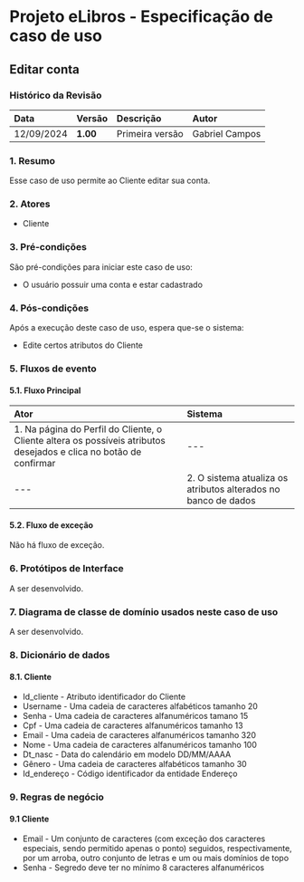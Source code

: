 # Projeto eLibros - Especificação de caso de uso

##  Editar conta

### Histórico da Revisão 
|  Data  | Versão | Descrição | Autor |
|:-------|:-------|:----------|:------|
| 12/09/2024 | **1.00** | Primeira versão  | Gabriel Campos |


### 1. Resumo 
Esse caso de uso permite ao Cliente editar sua conta.

### 2. Atores 
- Cliente

### 3. Pré-condições
São pré-condições para iniciar este caso de uso:
- O usuário possuir uma conta e estar cadastrado
  
### 4. Pós-condições
Após a execução deste caso de uso, espera que-se o sistema:
- Edite certos atributos do Cliente

### 5. Fluxos de evento

#### 5.1. Fluxo Principal 
|  Ator  | Sistema |
|:-------|:------- |
|1. Na página do Perfil do Cliente, o Cliente altera os possíveis atributos desejados e clica no botão de confirmar| --- |
| --- |2. O sistema atualiza os atributos alterados no banco de dados | 


#### 5.2. Fluxo de exceção

Não há fluxo de exceção.

### 6. Protótipos de Interface
A ser desenvolvido.

### 7. Diagrama de classe de domínio usados neste caso de uso
A ser desenvolvido.

### 8. Dicionário de dados

#### 8.1. Cliente
- Id_cliente - Atributo identificador do Cliente
- Username - Uma cadeia de caracteres alfabéticos tamanho 20
- Senha - Uma cadeia de caracteres alfanuméricos tamano 15
- Cpf - Uma cadeia de caracteres alfanuméricos tamanho 13
- Email - Uma cadeia de caracteres alfanuméricos tamanho 320
- Nome - Uma cadeia de caracteres alfanuméricos tamanho 100
- Dt_nasc - Data do calendário em modelo DD/MM/AAAA
- Gênero - Uma cadeia de caracteres alfabéticos tamanho 30
- Id_endereço - Código identificador da entidade Endereço


### 9. Regras de negócio

#### 9.1 Cliente
- Email - Um conjunto de caracteres (com exceção dos caracteres especiais, sendo permitido apenas o ponto) seguidos, respectivamente, por um arroba, outro conjunto de letras e um ou mais domínios de topo
- Senha - Segredo deve ter no mínimo 8 caracteres alfanuméricos
